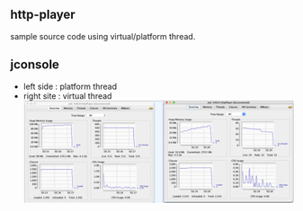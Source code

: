 ## http-player
sample source code using virtual/platform thread.


## jconsole
- left side : platform thread
- right site : virtual thread
![](img/2025-03-23-02-21-31.png)
